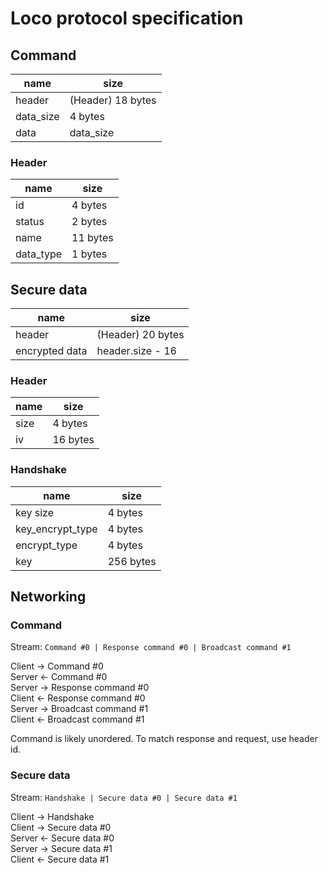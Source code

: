 # Loco protocol specification
## Command
| name      | size              |
|-----------|-------------------|
| header    | (Header) 18 bytes |
| data_size | 4 bytes           |
| data      | data_size         |

### Header
| name      | size     |
|-----------|----------|
| id        | 4 bytes  |
| status    | 2 bytes  |
| name      | 11 bytes |
| data_type | 1 bytes  |

## Secure data
| name           | size               |
|----------------|--------------------|
| header         | (Header) 20 bytes  |
| encrypted data | header.size - 16   |

### Header
| name      | size     |
|-----------|----------|
| size      | 4 bytes  |
| iv        | 16 bytes |

### Handshake
| name             | size       |
|------------------|------------|
| key size         | 4 bytes    |
| key_encrypt_type | 4 bytes    |
| encrypt_type     | 4 bytes    |
| key              | 256 bytes  |

## Networking
### Command
Stream: `Command #0 | Response command #0 | Broadcast command #1`

Client -> Command #0  
Server <- Command #0  
Server -> Response command #0  
Client <- Response command #0  
Server -> Broadcast command #1  
Client <- Broadcast command #1 

Command is likely unordered. To match response and request, use header id.

### Secure data
Stream: `Handshake | Secure data #0 | Secure data #1`

Client -> Handshake  
Client -> Secure data #0  
Server <- Secure data #0  
Server -> Secure data #1  
Client <- Secure data #1  